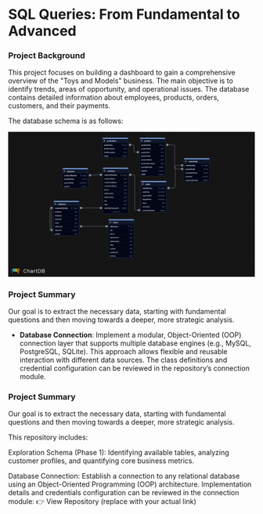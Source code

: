 # SQL Queries: From Fundamental to Advanced

### Project Background

This project focuses on building a dashboard to gain a comprehensive overview of the "Toys and Models" business. The main objective is to identify trends, areas of opportunity, and operational issues. The database contains detailed information about employees, products, orders, customers, and their payments.

The database schema is as follows: 

![SQL](img/toys_and_models-db.png) 

### Project Summary

Our goal is to extract the necessary data, starting with fundamental questions and then moving towards a deeper, more strategic analysis.


- **Database Connection**: Implement a modular, Object-Oriented (OOP) connection layer that supports multiple database engines (e.g., MySQL, PostgreSQL, SQLite). This approach allows flexible and reusable interaction with different data sources. The class definitions and credential configuration can be reviewed in the repository’s connection module.


### Project Summary

Our goal is to extract the necessary data, starting with fundamental questions and then moving towards a deeper, more strategic analysis.



This repository includes:

Exploration Schema (Phase 1): Identifying available tables, analyzing customer profiles, and quantifying core business metrics.

Database Connection: Establish a connection to any relational database using an Object-Oriented Programming (OOP) architecture.
Implementation details and credentials configuration can be reviewed in the connection module:
👉 View Repository
 (replace with your actual link)
